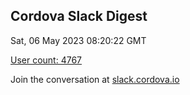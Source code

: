 ## Cordova Slack Digest
Sat, 06 May 2023 08:20:22 GMT

[User count: 4767](https://cordova.slack.com/)


Join the conversation at [slack.cordova.io](http://slack.cordova.io/)
